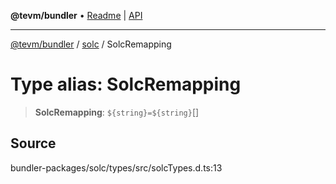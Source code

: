 **@tevm/bundler** • [Readme](../../README.md) \| [API](../../modules.md)

***

[@tevm/bundler](../../README.md) / [solc](../README.md) / SolcRemapping

# Type alias: SolcRemapping

> **SolcRemapping**: ```${string}=${string}```[]

## Source

bundler-packages/solc/types/src/solcTypes.d.ts:13
